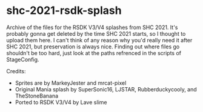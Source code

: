 # shc-2021-rsdk-splash

Archive of the files for the RSDK V3/V4 splashes from SHC 2021. It's probably gonna get deleted by the time SHC 2021 starts, so I thought to upload them here. I can't think of any reason why you'd really need it after SHC 2021, but preservation is always nice. Finding out where files go shouldn't be too hard, just look at the paths refrenced in the scripts of StageConfig.

Credits:
- Sprites are by MarkeyJester and mrcat-pixel
- Original Mania splash by SuperSonic16, LJSTAR, Rubberduckycooly, and TheStoneBanana
- Ported to RSDK V3/V4 by Lave sIime
